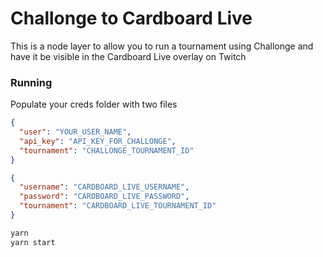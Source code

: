 # Challonge to Cardboard Live

This is a node layer to allow you to run a tournament using Challonge and have it be visible in the Cardboard Live overlay on Twitch

### Running

Populate your creds folder with two files
```challonge.json
{
  "user": "YOUR_USER_NAME",
  "api_key": "API_KEY_FOR_CHALLONGE",
  "tournament": "CHALLONGE_TOURNAMENT_ID"
}
```

```cardboardLive.json
{
  "username": "CARDBOARD_LIVE_USERNAME",
  "password": "CARDBOARD_LIVE_PASSWORD",
  "tournament": "CARDBOARD_LIVE_TOURNAMENT_ID"
}
```

```js
yarn
yarn start
```

